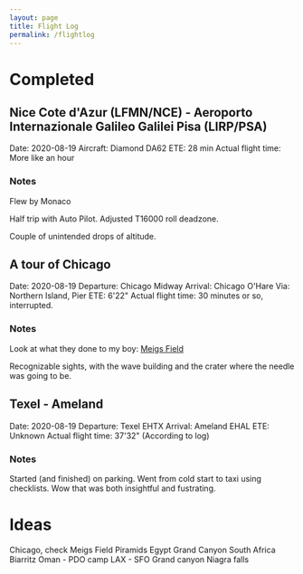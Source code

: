 ```yaml
---
layout: page
title: Flight Log
permalink: /flightlog
---
```


# Completed

## Nice Cote d'Azur (LFMN/NCE) - Aeroporto Internazionale Galileo Galilei Pisa (LIRP/PSA)

Date: 2020-08-19
Aircraft: Diamond DA62
ETE: 28 min
Actual flight time: More like an hour

### Notes
Flew by Monaco

Half trip with Auto Pilot. Adjusted T16000 roll deadzone.

Couple of unintended drops of altitude.

## A tour of Chicago

Date: 2020-08-19
Departure: Chicago Midway
Arrival: Chicago O'Hare
Via: Northern Island, Pier
ETE: 6'22"
Actual flight time: 30 minutes or so, interrupted.

### Notes

Look at what they done to my boy: [Meigs Field](https://en.wikipedia.org/wiki/Meigs_Field)

Recognizable sights, with the wave building and the crater where the needle was
going to be.

## Texel - Ameland

Date: 2020-08-19
Departure: Texel EHTX
Arrival: Ameland EHAL
ETE: Unknown
Actual flight time: 37'32"  (According to log)

### Notes

Started (and finished) on parking. Went from cold start to taxi using
checklists. Wow that was both insightful and fustrating.


# Ideas

Chicago, check Meigs Field
Piramids Egypt
Grand Canyon
South Africa
Biarritz
Oman - PDO camp
LAX - SFO
Grand canyon
Niagra falls


